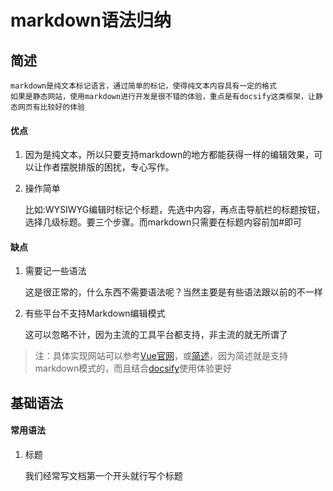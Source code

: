 # markdown语法归纳

## 简述

	markdown是纯文本标记语言，通过简单的标记，使得纯文本内容具有一定的格式
	如果是静态网站，使用markdown进行开发是很不错的体验，重点是有docsify这类框架，让静态网页有比较好的体验

#### 优点

1. 因为是纯文本，所以只要支持markdown的地方都能获得一样的编辑效果，可以让作者摆脱排版的困扰，专心写作。

2. 操作简单
	
	比如:WYSIWYG编辑时标记个标题，先选中内容，再点击导航栏的标题按钮，选择几级标题。要三个步骤。而markdown只需要在标题内容前加#即可

#### 缺点

1. 需要记一些语法

	这是很正常的，什么东西不需要语法呢？当然主要是有些语法跟以前的不一样

2. 有些平台不支持Markdown编辑模式

	这可以忽略不计，因为主流的工具平台都支持，非主流的就无所谓了

> 注：具体实现网站可以参考[Vue官网](https://cn.vuejs.org/)，或[简述](https://www.jianshu.com/p/191d1e21f7ed)，因为简述就是支持markdown模式的，而且结合[docsify](开发积累/docsify/docsify安装及基本使用.md)使用体验更好

## 基础语法

#### 常用语法

1. 标题

	我们经常写文档第一个开头就行写个标题



